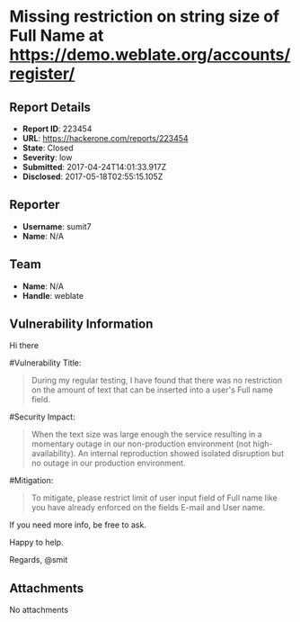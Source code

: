 # Missing restriction on string size of Full Name at https://demo.weblate.org/accounts/register/

## Report Details
- **Report ID**: 223454
- **URL**: https://hackerone.com/reports/223454
- **State**: Closed
- **Severity**: low
- **Submitted**: 2017-04-24T14:01:33.917Z
- **Disclosed**: 2017-05-18T02:55:15.105Z

## Reporter
- **Username**: sumit7
- **Name**: N/A

## Team
- **Name**: N/A
- **Handle**: weblate

## Vulnerability Information
Hi there

#Vulnerability Title:
>During my regular testing, I have found that there was no restriction on the amount of text that can be inserted into a user's Full name field.
 
#Security Impact:
>When the text size was large enough the service  resulting in a momentary outage in our non-production environment (not high-availability). An internal reproduction showed isolated disruption but no outage in our production environment.

#Mitigation:
>To mitigate, please restrict limit of user input field of Full name like you have already enforced on the fields E-mail and User name. 

If you need more info, be free to ask.


Happy to help.

Regards,
@smit

## Attachments
No attachments
